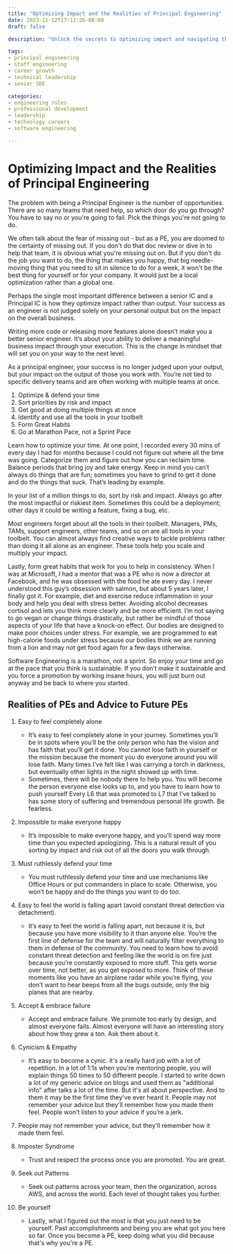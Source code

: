 ```yaml
---
title: "Optimizing Impact and the Realities of Principal Engineering"
date: 2023-11-12T17:12:26-08:00
draft: false

description: "Unlock the secrets to optimizing impact and navigating the realities of Principal Engineering. Explore the challenges of being a Principal Engineer, from juggling opportunities to the fear of missing out. Learn strategic tips on time optimization, prioritization, and leveraging your toolbelt to enhance your impact. Dive into the marathon pace of software engineering, forming great habits, and embracing failure. Gain invaluable insights on the personal journey of Principal Engineers and discover how to balance cynicism with empathy. Trust the process, seek patterns, and be your authentic self on the path to greatness in Principal Engineering."

tags:
- principal engineering
- staff engineering
- career growth
- technical leadership
- senior SDE

categories:
- engineering roles
- professional development
- leadership
- technology careers
- software engineering

---
```


# Optimizing Impact and the Realities of Principal Engineering

The problem with being a Principal Engineer is the number of opportunities. There are so many teams that need help, so which door do you go through? You have to say no or you're going to fail. Pick the things you're not going to do.

We often talk about the fear of missing out - but as a PE, you are doomed to the certainty of missing out. If you don't do that doc review or dive in to help that team, it is obvious what you're missing out on. But if you don't do the job you want to do, the thing that makes you happy, that big needle-moving thing that you need to sit in silence to do for a week, it won't be the best thing for yourself or for your company. It would just be a local optimization rather than a global one.

Perhaps the single most important difference between a senior IC and a Principal IC is how they optimize impact rather than output. Your success as an engineer is not judged solely on your personal output but on the impact on the overall business.

Writing more code or releasing more features alone doesn’t make you a better senior engineer. It’s about your ability to deliver a meaningful business impact through your execution. This is the change in mindset that will set you on your way to the next level.

As a principal engineer, your success is no longer judged upon your output, but your impact on the output of those you work with. You’re not tied to specific delivery teams and are often working with multiple teams at once.

1. Optimize & defend your time
2. Sort priorities by risk and impact
3. Get good at doing multiple things at once
4. Identify and use all the tools in your toolbelt
5. Form Great Habits
6. Go at Marathon Pace, not a Sprint Pace

Learn how to optimize your time. At one point, I recorded every 30 mins of every day I had for months because I could not figure out where all the time was going. Categorize them and figure out how you can reclaim time. Balance periods that bring joy and take energy. Keep in mind you can’t always do things that are fun; sometimes you have to grind to get it done and do the things that suck. That’s leading by example.

In your list of a million things to do, sort by risk and impact. Always go after the most impactful or riskiest item. Sometimes this could be a deployment; other days it could be writing a feature, fixing a bug, etc.

Most engineers forget about all the tools in their toolbelt. Managers, PMs, TAMs, support engineers, other teams, and so on are all tools in your toolbelt. You can almost always find creative ways to tackle problems rather than doing it all alone as an engineer. These tools help you scale and multiply your impact.

Lastly, form great habits that work for you to help in consistency. When I was at Microsoft, I had a mentor that was a PE who is now a director at Facebook, and he was obsessed with the food he ate every day. I never understood this guy’s obsession with salmon, but about 5 years later, I finally got it. For example, diet and exercise reduce inflammation in your body and help you deal with stress better. Avoiding alcohol decreases cortisol and lets you think more clearly and be more efficient. I’m not saying to go vegan or change things drastically, but rather be mindful of those aspects of your life that have a knock-on effect. Our bodies are designed to make poor choices under stress. For example, we are programmed to eat high-calorie foods under stress because our bodies think we are running from a lion and may not get food again for a few days otherwise.

Software Engineering is a marathon, not a sprint. So enjoy your time and go at the pace that you think is sustainable. If you don’t make it sustainable and you force a promotion by working insane hours, you will just burn out anyway and be back to where you started.

## Realities of PEs and Advice to Future PEs

1. Easy to feel completely alone
    - It’s easy to feel completely alone in your journey. Sometimes you’ll be in spots where you’ll be the only person who has the vision and has faith that you’ll get it done. You cannot lose faith in yourself or the mission because the moment you do everyone around you will lose faith. Many times I’ve felt like I was carrying a torch in darkness, but eventually other lights in the night showed up with time.
    - Sometimes, there will be nobody there to help you. You will become the person everyone else looks up to, and you have to learn how to push yourself
Every L6 that was promoted to L7 that I’ve talked to has some story of suffering and tremendous personal life growth. Be fearless. 

2. Impossible to make everyone happy
    - It’s impossible to make everyone happy, and you’ll spend way more time than you expected apologizing. This is a natural result of you sorting by impact and risk out of all the doors you walk through.

3. Must ruthlessly defend your time
    - You must ruthlessly defend your time and use mechanisms like Office Hours or put commanders in place to scale. Otherwise, you won’t be happy and do the things you want to do too.

4. Easy to feel the world is falling apart (avoid constant threat detection via detachment).
    - It’s easy to feel the world is falling apart, not because it is, but because you have more visibility to it than anyone else. You’re the first line of defense for the team and will naturally filter everything to them in defense of the community. You need to learn how to avoid constant threat detection and feeling like the world is on fire just because you’re constantly exposed to more stuff. This gets worse over time, not better, as you get exposed to more. Think of these moments like you have an airplane radar while you’re flying, you don’t want to hear beeps from all the bugs outside, only the big planes that are nearby.

5. Accept & embrace failure
    - Accept and embrace failure. We promote too early by design, and almost everyone fails. Almost everyone will have an interesting story about how they grew a ton. Ask them about it.

6. Cynicism & Empathy
    - It’s easy to become a cynic. it's a really hard job with a lot of repetition. In a lot of 1:1s when you're mentoring people, you will explain things 50 times to 50 different people. I started to write down a lot of my generic advice on blogs and used them as "additional info" after talks a lot of the time. But it's all about perspective. And to them it may be the first time they've ever heard it. People may not remember your advice but they'll remember how you made them feel. People won't listen to your advice if you’re a jerk.

7. People may not remember your advice, but they’ll remember how it made them feel.

8. Imposter Syndrome
    - Trust and respect the process once you are promoted. You are great.
9. Seek out Patterns
    - Seek out patterns across your team, then the organization, across AWS, and across the world. Each level of thought takes you further.

10. Be yourself
    - Lastly, what I figured out the most is that you just need to be yourself. Past accomplishments and being you are what got you here so far. Once you become a PE, keep doing what you did because that's why you're a PE.